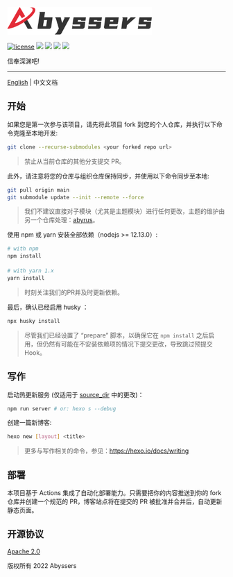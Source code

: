 <p align="left">
  <img src="./source/images/logos/banner_contain.svg" height="64" alt="Abyssers' Logo"/>
</p>

<p align="left">

  [![license](https://img.shields.io/hexpm/l/apa?style=plastic)](https://github.com/Abyssers/blog/blob/main/LICENSE)
  <a><img src="https://img.shields.io/github/workflow/status/Abyssers/blog/deployment"></a>
  <a><img src="https://img.shields.io/github/issues/Abyssers/blog"></a>
  <a><img src="https://img.shields.io/github/forks/Abyssers/blog"></a>
  <a><img src="https://img.shields.io/github/stars/Abyssers/blog"></a>
</p>

信奉深渊吧!

---

[English](./README.md) | 中文文档

## 开始

如果您是第一次参与该项目，请先将此项目 fork 到您的个人仓库，并执行以下命令克隆至本地开发:

```sh
git clone --recurse-submodules <your forked repo url>
```

> 禁止从当前仓库的其他分支提交 PR。

此外，请注意将您的仓库与组织仓库保持同步，并使用以下命令同步至本地:

```sh
git pull origin main
git submodule update --init --remote --force
```

> 我们不建议直接对子模块（尤其是主题模块）进行任何更改，主题的维护由另一个仓库处理：[abyrus](https://github.com/Abyssers/abyrus)。

使用 npm 或 yarn 安装全部依赖（nodejs >= 12.13.0）:

```sh
# with npm
npm install 

# with yarn 1.x
yarn install
```

> 时刻关注我们的PR并及时更新依赖。

最后，确认已经启用 husky ：

```sh
npx husky install
```

> 尽管我们已经设置了 “prepare” 脚本，以确保它在 `npm install` 之后启用，但仍然有可能在不安装依赖项的情况下提交更改，导致跳过预提交 Hook。

## 写作

启动热更新服务 (仅适用于 [source_dir](https://hexo.io/docs/configuration#Directory) 中的更改)：

```sh
npm run server # or: hexo s --debug
```

创建一篇新博客:

```sh
hexo new [layout] <title>
```

> 更多与写作相关的命令，参见：https://hexo.io/docs/writing

## 部署

本项目基于 Actions 集成了自动化部署能力。只需要把你的内容推送到你的 fork 仓库并创建一个规范的 PR，博客站点将在提交的 PR 被批准并合并后，自动更新静态页面。

## 开源协议

[Apache 2.0](https://github.com/Abyssers/blog/blob/main/LICENSE)

版权所有 2022 Abyssers